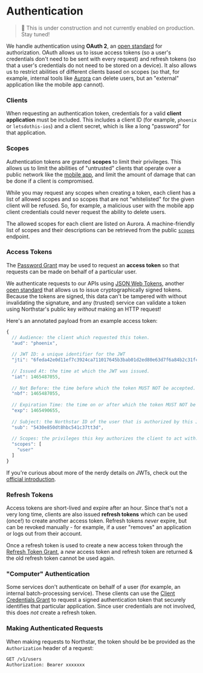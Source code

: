 # Authentication

> :construction: This is under construction and not currently enabled on production. Stay tuned!

We handle authentication using __OAuth 2__, an [open standard](https://tools.ietf.org/html/rfc6749) for authorization. OAuth allows us to issue
access tokens (so a user's credentials don't need to be sent with every request) and refresh tokens (so that a user's credentials do not need to be stored on a device).
It also allows us to restrict abilities of different clients based on scopes (so that, for example, internal tools like [Aurora](https://aurora.dosomething.org/auth/login)
can delete users, but an "external" application like the mobile app cannot).

### Clients
When requesting an authentication token, credentials for a valid **client application** must be included. This includes a client ID
(for example, `phoenix` or `letsdothis-ios`) and a client secret, which is like a long "password" for that application.

### Scopes
Authentication tokens are granted **scopes** to limit their privileges. This allows us to limit the abilities of "untrusted" clients
that operate over a public network like the [mobile app](https://app.dosomething.org), and limit the amount of damage that can be
done if a client is compromised.

While you may request any scopes when creating a token, each client has a list of allowed scopes and so scopes that are
not "whitelisted" for the given client will be refused. So, for example, a malicious user with the mobile app client
credentials could never request the ability to delete users.

The allowed scopes for each client are listed on Aurora. A machine-friendly list of scopes and their descriptions can be
retrieved from the public [`scopes`](endpoints/keys.md#retrieving-all-api-key-scopes) endpoint.

### Access Tokens
The [Password Grant](endpoints/oauth.md#create-token-password-grant) may be used to request an **access token** so that requests can be
made on behalf of a particular user.

We authenticate requests to our APIs using [JSON Web Tokens](https://jwt.io), another [open standard](https://tools.ietf.org/html/rfc7519)
that allows us to issue cryptographically signed tokens. Because the tokens are signed, this data can't be tampered with without invalidating
the signature, and any (trusted) service can validate a token using Northstar's public key _without_ making an HTTP request!

Here's an annotated payload from an example access token:

```js
{
  // Audience: the client which requested this token. 
  "aud": "phoenix",
  
  // JWT ID: a unique identifier for the JWT
  "jti": "6feda42e0d11ef7c3924ca711017645b3bab01d2ed80e63d7f6a84b2c31fcfdaaf77d33aed6755d6",
  
  // Issued At: the time at which the JWT was issued.
  "iat": 1465487055,
  
  // Not Before: the time before which the token MUST NOT be accepted.
  "nbf": 1465487055,
  
  // Expiration Time: the time on or after which the token MUST NOT be accepted.
  "exp": 1465490655,
  
  // Subject: the Northstar ID of the user that is authorized by this JWT.
  "sub": "5430e850dt8hbc541c37tt3d",
  
  // Scopes: the privileges this key authorizes the client to act with.
  "scopes": [
    "user"
  ]
}
```

If you're curious about more of the nerdy details on JWTs, check out the [official introduction](https://jwt.io/introduction/).

### Refresh Tokens
Access tokens are short-lived and expire after an hour. Since that's not a very long time, clients are also issued
**refresh tokens** which can be used (once!) to create another access token. Refresh tokens _never_ expire, but can be revoked
manually - for example, if a user "removes" an application or logs out from their account.

Once a refresh token is used to create a new access token through the [Refresh Token Grant](endpoints/oauth.md#create-token-refresh-token-grant),
a _new_ access token and refresh token are returned & the old refresh token cannot be used again.

### "Computer" Authentication
Some services don't authenticate on behalf of a user (for example, an internal batch-processing service). These clients can use the
[Client Credentials Grant](endpoints/oauth.md#create-token-client-credentials-grant) to request a signed authentication token
that securely identifies that particular application. Since user credentials are not involved, this does _not_ create a refresh
token.

### Making Authenticated Requests
When making requests to Northstar, the token should be be provided as the `Authorization` header of a request:
```sh
GET /v1/users
Authorization: Bearer xxxxxxx
```
